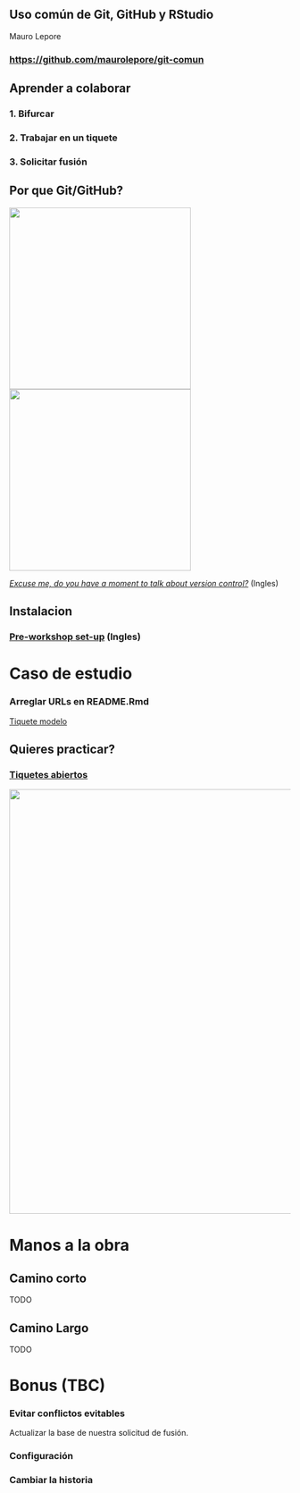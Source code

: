 
## Uso común de Git, GitHub y RStudio

Mauro Lepore

### <https://github.com/maurolepore/git-comun>

## Aprender a colaborar

### **1. Bifurcar**

### **2. Trabajar en un tiquete**

### **3. Solicitar fusión**

## Por que Git/GitHub?

<div class="columns-2">

<img src="https://i.imgur.com/MBv5IJQ.jpg" align="center" width=325/>

<img src="https://i.imgur.com/uORi6QZ.png" align="center" width=325/>

</div>

*[Excuse me, do you have a moment to talk about version
control?](https://peerj.com/preprints/3159/)* (Ingles)

## Instalacion

### [Pre-workshop set-up](https://happygitwithr.com/workshops.html#pre-workshop-set-up) (Ingles)

# Caso de estudio

### Arreglar URLs en README.Rmd

[Tiquete modelo](https://github.com/forestgeo/fgeo.plot/issues/57)

## Quieres practicar?

### [Tiquetes abiertos](https://github.com/search?utf8=%E2%9C%93&q=org%3Aforestgeo+is%3Aopen+%22Add+full+URLs+to+the+website%22&type=Issues)

<img src="https://i.imgur.com/XsYdXmI.png" align="center" width=760/>

# Manos a la obra

## Camino corto

TODO

## Camino Largo

TODO

# Bonus (TBC)

### Evitar conflictos evitables

Actualizar la base de nuestra solicitud de fusión.

### Configuración

### Cambiar la historia
